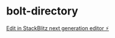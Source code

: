 # bolt-directory

[Edit in StackBlitz next generation editor ⚡️](https://stackblitz.com/~/github.com/donvito/bolt-directory)